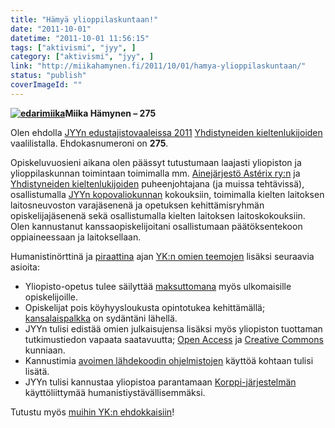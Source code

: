 ```yaml
---
title: "Hämyä ylioppilaskuntaan!"
date: "2011-10-01"
datetime: "2011-10-01 11:56:15"
tags: ["aktivismi", "jyy", ]
category: ["aktivismi", "jyy", ]
link: "http://miikahamynen.fi/2011/10/01/hamya-ylioppilaskuntaan/"
status: "publish"
coverImageId: ""
---
```


**[![](/uploads/2012/02/edarimiika.jpg "edarimiika")](http://miikahamynen.fi/2011/10/01/hamya-ylioppilaskuntaan/edarimiika/)Miika Hämynen – 275**

Olen ehdolla [JYYn edustajistovaaleissa 2011](http://www.jyy.fi/fi/mika_jyy/edustajisto/edustajistovaalit_2011/?id=117) [Yhdistyneiden kieltenlukijoiden](http://groups.jyu.fi/yk/edustajisto) vaalilistalla. Ehdokasnumeroni on **275**.

Opiskeluvuosieni aikana olen päässyt tutustumaan laajasti yliopiston ja ylioppilaskunnan toimintaan toimimalla mm. [Ainejärjestö Astérix ry:n](http://groups.jyu.fi/asterix) ja [Yhdistyneiden kieltenlukijoiden](http://groups.jyu.fi/yk) puheenjohtajana (ja muissa tehtävissä), osallistumalla [JYYn kopovaliokunnan](http://www.jyy.fi/fi/mika_jyy/valiokunnat/opinto-_ja_tiedevaliokunta/?id=65) kokouksiin, toimimalla kielten laitoksen laitosneuvoston varajäsenenä ja opetuksen kehittämisryhmän opiskelijajäsenenä sekä osallistumalla kielten laitoksen laitoskokouksiin. Olen kannustanut kanssaopiskelijoitani osallistumaan päätöksentekoon oppiaineessaan ja laitoksellaan.

Humanistinörttinä ja [piraattina](http://piraattipuolue.fi) ajan [YK:n omien teemojen](http://groups.jyu.fi/yk/edustajisto/teemat) lisäksi seuraavia asioita:

- Yliopisto-opetus tulee säilyttää [maksuttomana](http://www.maksutonkoulutus.fi/) myös ulkomaisille opiskelijoille.
- Opiskelijat pois köyhyysloukusta opintotukea kehittämällä; [kansalaispalkka](http://fi.wikipedia.org/wiki/Perustulo) on sydäntäni lähellä.
- JYYn tulisi edistää omien julkaisujensa lisäksi myös yliopiston tuottaman tutkimustiedon vapaata saatavuutta; [Open Access](http://openaccess.jyu.fi/) ja [Creative Commons](http://creativecommons.fi/) kunniaan.
- Kannustimia [avoimen lähdekoodin ohjelmistojen](http://fi.wikipedia.org/wiki/Avoin_lähdekoodi) käyttöä kohtaan tulisi lisätä.
- JYYn tulisi kannustaa yliopistoa parantamaan [Korppi-järjestelmän](http://korppi.jyu.fi) käyttöliittymää humanistiystävällisemmäksi.

Tutustu myös [muihin YK:n ehdokkaisiin](http://groups.jyu.fi/yk/edustajisto/ehdokkaat)!

